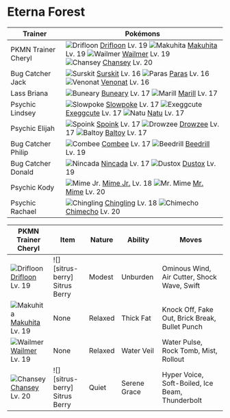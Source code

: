 # Eterna Forest

Trainer                    | Pokémons
---                        | ---
PKMN Trainer Cheryl        | ![][425]  [Drifloon] Lv. 19  ![][296]  [Makuhita] Lv. 19  ![][320]  [Wailmer] Lv. 19 <br> ![][113]  [Chansey] Lv. 20
Bug Catcher Jack           | ![][283]  [Surskit] Lv. 16  ![][046]  [Paras] Lv. 16  ![][048]  [Venonat] Lv. 16
Lass Briana                | ![][427]  [Buneary] Lv. 17  ![][183]  [Marill] Lv. 17
Psychic Lindsey            | ![][079]  [Slowpoke] Lv. 17  ![][102]  [Exeggcute] Lv. 17  ![][177]  [Natu] Lv. 17
Psychic Elijah             | ![][325]  [Spoink] Lv. 17  ![][096]  [Drowzee] Lv. 17  ![][343]  [Baltoy] Lv. 17
Bug Catcher Philip         | ![][415]  [Combee] Lv. 17  ![][015]  [Beedrill] Lv. 19
Bug Catcher Donald         | ![][290]  [Nincada] Lv. 17  ![][269]  [Dustox] Lv. 19
Psychic Kody               | ![][439]  [Mime Jr.] Lv. 18  ![][122]  [Mr. Mime] Lv. 20
Psychic Rachael            | ![][433]  [Chingling] Lv. 18  ![][358]  [Chimecho] Lv. 20

PKMN Trainer Cheryl | Item          | Nature  | Ability       | Moves
---                 | ---           | ---     | ---           | ---
![][425]<br> [Drifloon] Lv. 19        | ![][sitrus-berry]<br> Sitrus Berry      | Modest   | Unburden            | Ominous Wind, Air Cutter, Shock Wave, Swift
![][296]<br> [Makuhita] Lv. 19        | None                                    | Relaxed  | Thick Fat           | Knock Off, Fake Out, Brick Break, Bullet Punch
![][320]<br> [Wailmer] Lv. 19         | None                                    | Relaxed  | Water Veil          | Water Pulse, Rock Tomb, Mist, Rollout
![][113]<br> [Chansey] Lv. 20         | ![][sitrus-berry]<br> Sitrus Berry      | Quiet    | Serene Grace        | Hyper Voice, Soft-Boiled, Ice Beam, Thunderbolt


[015]: https://raw.githubusercontent.com/PokeAPI/sprites/master/sprites/pokemon/15.png "Beedrill"
[046]: https://raw.githubusercontent.com/PokeAPI/sprites/master/sprites/pokemon/46.png "Paras"
[048]: https://raw.githubusercontent.com/PokeAPI/sprites/master/sprites/pokemon/48.png "Venonat"
[079]: https://raw.githubusercontent.com/PokeAPI/sprites/master/sprites/pokemon/79.png "Slowpoke"
[096]: https://raw.githubusercontent.com/PokeAPI/sprites/master/sprites/pokemon/96.png "Drowzee"
[102]: https://raw.githubusercontent.com/PokeAPI/sprites/master/sprites/pokemon/102.png "Exeggcute"
[113]: https://raw.githubusercontent.com/PokeAPI/sprites/master/sprites/pokemon/113.png "Chansey"
[122]: https://raw.githubusercontent.com/PokeAPI/sprites/master/sprites/pokemon/122.png "Mr. Mime"
[177]: https://raw.githubusercontent.com/PokeAPI/sprites/master/sprites/pokemon/177.png "Natu"
[183]: https://raw.githubusercontent.com/PokeAPI/sprites/master/sprites/pokemon/183.png "Marill"
[269]: https://raw.githubusercontent.com/PokeAPI/sprites/master/sprites/pokemon/269.png "Dustox"
[283]: https://raw.githubusercontent.com/PokeAPI/sprites/master/sprites/pokemon/283.png "Surskit"
[290]: https://raw.githubusercontent.com/PokeAPI/sprites/master/sprites/pokemon/290.png "Nincada"
[296]: https://raw.githubusercontent.com/PokeAPI/sprites/master/sprites/pokemon/296.png "Makuhita"
[320]: https://raw.githubusercontent.com/PokeAPI/sprites/master/sprites/pokemon/320.png "Wailmer"
[325]: https://raw.githubusercontent.com/PokeAPI/sprites/master/sprites/pokemon/325.png "Spoink"
[343]: https://raw.githubusercontent.com/PokeAPI/sprites/master/sprites/pokemon/343.png "Baltoy"
[358]: https://raw.githubusercontent.com/PokeAPI/sprites/master/sprites/pokemon/358.png "Chimecho"
[415]: https://raw.githubusercontent.com/PokeAPI/sprites/master/sprites/pokemon/415.png "Combee"
[425]: https://raw.githubusercontent.com/PokeAPI/sprites/master/sprites/pokemon/425.png "Drifloon"
[427]: https://raw.githubusercontent.com/PokeAPI/sprites/master/sprites/pokemon/427.png "Buneary"
[433]: https://raw.githubusercontent.com/PokeAPI/sprites/master/sprites/pokemon/433.png "Chingling"
[439]: https://raw.githubusercontent.com/PokeAPI/sprites/master/sprites/pokemon/439.png "Mime Jr."
[Beedrill]: pokemon_changes/015/
[Paras]: pokemon_changes/046/
[Venonat]: pokemon_changes/048/
[Slowpoke]: pokemon_changes/079/
[Drowzee]: pokemon_changes/096/
[Exeggcute]: pokemon_changes/102/
[Chansey]: pokemon_changes/113/
[Mr. Mime]: pokemon_changes/122/
[Natu]: pokemon_changes/177/
[Marill]: pokemon_changes/183/
[Dustox]: pokemon_changes/269/
[Surskit]: pokemon_changes/283/
[Nincada]: pokemon_changes/290/
[Makuhita]: pokemon_changes/296/
[Wailmer]: pokemon_changes/320/
[Spoink]: pokemon_changes/325/
[Baltoy]: pokemon_changes/343/
[Chimecho]: pokemon_changes/358/
[Combee]: pokemon_changes/415/
[Drifloon]: pokemon_changes/425/
[Buneary]: pokemon_changes/427/
[Chingling]: pokemon_changes/433/
[Mime Jr.]: pokemon_changes/439/
